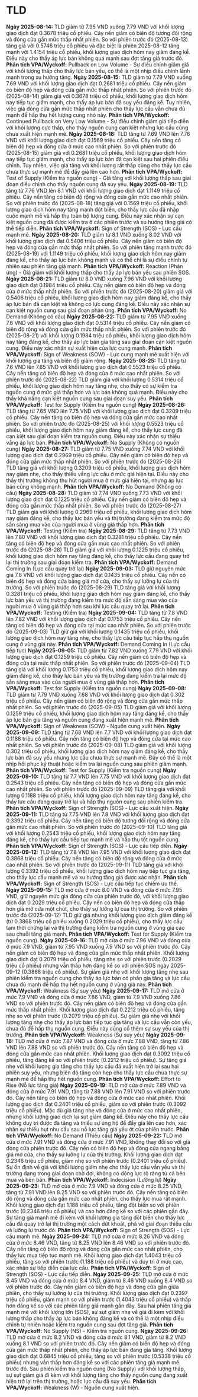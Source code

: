# TLD

**Ngày 2025-08-14:** TLD giảm từ 7.95 VND xuống 7.79 VND với khối lượng giao dịch đạt 0.3678 triệu cổ phiếu. Cây nến giảm có biên độ tương đối rộng và đóng cửa gần mức thấp nhất phiên. So với phiên trước đó (2025-08-13) tăng giá với 0.5746 triệu cổ phiếu và đặc biệt là phiên 2025-08-12 tăng mạnh với 1.4154 triệu cổ phiếu, khối lượng giao dịch hôm nay giảm đáng kể. Điều này cho thấy áp lực bán không quá mạnh sau đợt tăng giá trước đó. **Phân tích VPA/Wyckoff:** Pullback on Low Volume - Sự điều chỉnh giảm giá với khối lượng thấp cho thấy lực bán yếu, có thể là một nhịp điều chỉnh lành mạnh trong xu hướng tăng.
**Ngày 2025-08-15:** TLD giảm từ 7.79 VND xuống 7.69 VND với khối lượng giao dịch đạt 0.2681 triệu cổ phiếu. Cây nến giảm có biên độ hẹp và đóng cửa gần mức thấp nhất phiên. So với phiên trước đó (2025-08-14) giảm giá với 0.3678 triệu cổ phiếu, khối lượng giao dịch hôm nay tiếp tục giảm mạnh, cho thấy áp lực bán đã suy yếu đáng kể. Tuy nhiên, việc giá đóng cửa gần mức thấp nhất phiên cho thấy lực cầu vẫn chưa đủ mạnh để hấp thụ hết lượng cung nhỏ này. **Phân tích VPA/Wyckoff:** Continued Pullback on Very Low Volume - Sự điều chỉnh giảm giá tiếp diễn với khối lượng cực thấp, cho thấy nguồn cung cạn kiệt nhưng lực cầu cũng chưa xuất hiện mạnh mẽ.
**Ngày 2025-08-18:** TLD tăng từ 7.69 VND lên 7.76 VND với khối lượng giao dịch đạt 0.1569 triệu cổ phiếu. Cây nến tăng có biên độ hẹp và đóng cửa ở mức cao nhất phiên. So với phiên trước đó (2025-08-15) giảm giá với 0.2681 triệu cổ phiếu, khối lượng giao dịch hôm nay tiếp tục giảm mạnh, cho thấy áp lực bán đã cạn kiệt sau hai phiên điều chỉnh. Tuy nhiên, việc giá tăng với khối lượng rất thấp cũng cho thấy lực cầu chưa thực sự mạnh mẽ để đẩy giá lên cao hơn. **Phân tích VPA/Wyckoff:** Test of Supply (Kiểm tra nguồn cung) - Giá tăng với khối lượng thấp sau giai đoạn điều chỉnh cho thấy nguồn cung đã suy yếu.
**Ngày 2025-08-19:** TLD tăng từ 7.76 VND lên 8.1 VND với khối lượng giao dịch đạt 1.1149 triệu cổ phiếu. Cây nến tăng có biên độ rộng và đóng cửa gần mức cao nhất phiên. So với phiên trước đó (2025-08-18) tăng giá với 0.1569 triệu cổ phiếu, khối lượng giao dịch hôm nay tăng mạnh đột biến, cho thấy lực cầu đã nhập cuộc mạnh mẽ và hấp thụ toàn bộ lượng cung. Điều này xác nhận sự cạn kiệt nguồn cung đã được kiểm tra ở các phiên trước và xu hướng tăng giá có thể tiếp diễn. **Phân tích VPA/Wyckoff:** Sign of Strength (SOS) - Lực cầu mạnh mẽ.
**Ngày 2025-08-20:** TLD giảm từ 8.1 VND xuống 8.02 VND với khối lượng giao dịch đạt 0.5406 triệu cổ phiếu. Cây nến giảm có biên độ hẹp và đóng cửa gần mức thấp nhất phiên. So với phiên tăng mạnh trước đó (2025-08-19) với 1.1149 triệu cổ phiếu, khối lượng giao dịch hôm nay giảm đáng kể, cho thấy áp lực bán không mạnh và có thể chỉ là sự điều chỉnh tự nhiên sau phiên tăng giá mạnh. **Phân tích VPA/Wyckoff:** Reaction (Phản ứng) - Giá giảm với khối lượng thấp cho thấy áp lực bán yếu sau phiên SOS.
**Ngày 2025-08-21:** TLD giảm từ 8.0 VND xuống 7.96 VND với khối lượng giao dịch đạt 0.1984 triệu cổ phiếu. Cây nến giảm có biên độ hẹp và đóng cửa ở mức thấp nhất phiên. So với phiên trước đó (2025-08-20) giảm giá với 0.5406 triệu cổ phiếu, khối lượng giao dịch hôm nay giảm đáng kể, cho thấy áp lực bán đã cạn kiệt và không có lực cung đáng kể. Điều này xác nhận sự cạn kiệt nguồn cung sau giai đoạn phản ứng. **Phân tích VPA/Wyckoff:** No Demand (Không có cầu)
**Ngày 2025-08-22:** TLD giảm từ 7.95 VND xuống 7.6 VND với khối lượng giao dịch đạt 0.5314 triệu cổ phiếu. Cây nến giảm có biên độ rộng và đóng cửa gần mức thấp nhất phiên. So với phiên trước đó (2025-08-21) với khối lượng 0.1984 triệu cổ phiếu, khối lượng giao dịch hôm nay tăng đáng kể, cho thấy áp lực bán gia tăng sau giai đoạn cạn kiệt nguồn cung. Điều này xác nhận sự xuất hiện của lực cung mạnh. **Phân tích VPA/Wyckoff:** Sign of Weakness (SOW) - Lực cung mạnh mẽ xuất hiện với khối lượng gia tăng và biên độ giảm rộng.
**Ngày 2025-08-25:** TLD tăng từ 7.6 VND lên 7.65 VND với khối lượng giao dịch đạt 0.5523 triệu cổ phiếu. Cây nến tăng có biên độ hẹp và đóng cửa ở mức cao nhất phiên. So với phiên trước đó (2025-08-22) TLD giảm giá với khối lượng 0.5314 triệu cổ phiếu, khối lượng giao dịch hôm nay tăng nhẹ, cho thấy có sự kiểm tra nguồn cung ở mức giá thấp hơn và lực bán không quá mạnh. Điều này cho thấy khả năng cạn kiệt nguồn cung sau giai đoạn suy yếu. **Phân tích VPA/Wyckoff:** Test for Supply (Kiểm tra nguồn cung)
**Ngày 2025-08-26:** TLD tăng từ 7.65 VND lên 7.75 VND với khối lượng giao dịch đạt 0.3209 triệu cổ phiếu. Cây nến tăng có biên độ hẹp và đóng cửa gần mức cao nhất phiên. So với phiên trước đó (2025-08-25) với khối lượng 0.5523 triệu cổ phiếu, khối lượng giao dịch hôm nay giảm đáng kể, cho thấy lực cung đã cạn kiệt sau giai đoạn kiểm tra nguồn cung. Điều này xác nhận sự thiếu vắng áp lực bán. **Phân tích VPA/Wyckoff:** No Supply (Không có nguồn cung)
**Ngày 2025-08-27:** TLD giảm từ 7.75 VND xuống 7.74 VND với khối lượng giao dịch đạt 0.2969 triệu cổ phiếu. Cây nến giảm có biên độ hẹp và đóng cửa gần mức thấp nhất phiên. So với phiên trước đó (2025-08-26) TLD tăng giá với khối lượng 0.3209 triệu cổ phiếu, khối lượng giao dịch hôm nay giảm nhẹ, cho thấy thiếu vắng lực cầu ở mức giá hiện tại. Điều này cho thấy thị trường không thu hút người mua ở mức giá hiện tại, nhưng áp lực bán cũng không mạnh. **Phân tích VPA/Wyckoff:** No Demand (Không có cầu)
**Ngày 2025-08-28:** TLD giảm từ 7.74 VND xuống 7.73 VND với khối lượng giao dịch đạt 0.1225 triệu cổ phiếu. Cây nến giảm có biên độ hẹp và đóng cửa gần mức thấp nhất phiên. So với phiên trước đó (2025-08-27) TLD giảm giá với khối lượng 0.2969 triệu cổ phiếu, khối lượng giao dịch hôm nay giảm đáng kể, cho thấy lực bán yếu và thị trường đang kiểm tra mức độ sẵn sàng mua vào của người mua ở vùng giá thấp hơn. **Phân tích VPA/Wyckoff:** Testing (Kiểm tra)
**Ngày 2025-08-29:** TLD tăng từ 7.73 VND lên 7.80 VND với khối lượng giao dịch đạt 0.3281 triệu cổ phiếu. Cây nến tăng có biên độ hẹp và đóng cửa gần mức cao nhất phiên. So với phiên trước đó (2025-08-28) TLD giảm giá với khối lượng 0.1225 triệu cổ phiếu, khối lượng giao dịch hôm nay tăng đáng kể, cho thấy lực cầu đang quay trở lại thị trường sau giai đoạn kiểm tra. **Phân tích VPA/Wyckoff:** Demand Coming In (Lực cầu quay trở lại)
**Ngày 2025-09-03:** TLD giữ nguyên mức giá 7.8 VND với khối lượng giao dịch đạt 0.1435 triệu cổ phiếu. Cây nến có biên độ hẹp và đóng cửa bằng giá mở cửa, cho thấy sự lưỡng lự của thị trường. So với phiên trước đó (2025-08-29) TLD tăng giá với khối lượng 0.3281 triệu cổ phiếu, khối lượng giao dịch hôm nay giảm đáng kể, cho thấy lực bán yếu và thị trường đang kiểm tra mức độ sẵn sàng mua vào của người mua ở vùng giá thấp hơn sau khi lực cầu quay trở lại. **Phân tích VPA/Wyckoff:** Testing (Kiểm tra)
**Ngày 2025-09-04:** TLD tăng từ 7.8 VND lên 7.82 VND với khối lượng giao dịch đạt 0.1753 triệu cổ phiếu. Cây nến tăng có biên độ hẹp và đóng cửa tại mức cao nhất phiên. So với phiên trước đó (2025-09-03) TLD giữ giá với khối lượng 0.1435 triệu cổ phiếu, khối lượng giao dịch hôm nay tăng nhẹ, cho thấy lực cầu tiếp tục hấp thụ nguồn cung ở vùng giá này. **Phân tích VPA/Wyckoff:** Demand Coming In (Lực cầu tiếp tục)
**Ngày 2025-09-05:** TLD giảm từ 7.82 VND xuống 7.79 VND với khối lượng giao dịch đạt 0.1259 triệu cổ phiếu. Cây nến giảm có biên độ hẹp và đóng cửa tại mức thấp nhất phiên. So với phiên trước đó (2025-09-04) TLD tăng giá với khối lượng 0.1753 triệu cổ phiếu, khối lượng giao dịch hôm nay giảm đáng kể, cho thấy lực bán yếu và thị trường đang kiểm tra lại mức độ sẵn sàng mua vào của người mua ở vùng giá thấp hơn. **Phân tích VPA/Wyckoff:** Test for Supply (Kiểm tra nguồn cung)
**Ngày 2025-09-08:** TLD giảm từ 7.79 VND xuống 7.68 VND với khối lượng giao dịch đạt 0.302 triệu cổ phiếu. Cây nến giảm có biên độ rộng và đóng cửa gần mức thấp nhất phiên. So với phiên trước đó (2025-09-05) TLD giảm giá với khối lượng 0.1259 triệu cổ phiếu, khối lượng giao dịch hôm nay tăng đáng kể, cho thấy áp lực bán gia tăng và nguồn cung đang xuất hiện mạnh mẽ. **Phân tích VPA/Wyckoff:** Sign of Weakness (SOW) - Nguồn cung xuất hiện.
**Ngày 2025-09-09:** TLD tăng từ 7.68 VND lên 7.7 VND với khối lượng giao dịch đạt 0.1188 triệu cổ phiếu. Cây nến tăng có biên độ hẹp và đóng cửa tại mức cao nhất phiên. So với phiên trước đó (2025-09-08) TLD giảm giá với khối lượng 0.302 triệu cổ phiếu, khối lượng giao dịch hôm nay giảm đáng kể, cho thấy lực bán đã suy yếu nhưng lực cầu chưa thực sự mạnh mẽ. Đây có thể là một nhịp hồi phục kỹ thuật hoặc kiểm tra lại nguồn cung sau phiên giảm mạnh. **Phân tích VPA/Wyckoff:** Test for Supply (Kiểm tra nguồn cung)
**Ngày 2025-09-10:** TLD tăng từ 7.7 VND lên 7.75 VND với khối lượng giao dịch đạt 0.2543 triệu cổ phiếu. Cây nến tăng có biên độ hẹp và đóng cửa gần mức cao nhất phiên. So với phiên trước đó (2025-09-09) TLD tăng giá với khối lượng 0.1188 triệu cổ phiếu, khối lượng giao dịch hôm nay tăng đáng kể, cho thấy lực cầu đang quay trở lại và hấp thụ nguồn cung sau phiên kiểm tra. **Phân tích VPA/Wyckoff:** Sign of Strength (SOS) - Lực cầu xuất hiện.
**Ngày 2025-09-11:** TLD tăng từ 7.75 VND lên 7.8 VND với khối lượng giao dịch đạt 0.3392 triệu cổ phiếu. Cây nến tăng có biên độ tương đối rộng và đóng cửa gần mức cao nhất phiên. So với phiên trước đó (2025-09-10) TLD tăng giá với khối lượng 0.2543 triệu cổ phiếu, khối lượng giao dịch hôm nay tăng đáng kể, cho thấy lực cầu tiếp tục mạnh mẽ và hấp thụ tốt nguồn cung. **Phân tích VPA/Wyckoff:** Sign of Strength (SOS) - Lực cầu tiếp diễn.
**Ngày 2025-09-12:** TLD tăng từ 7.8 VND lên 7.95 VND với khối lượng giao dịch đạt 0.3868 triệu cổ phiếu. Cây nến tăng có biên độ rộng và đóng cửa ở mức cao nhất phiên. So với phiên trước đó (2025-09-11) TLD tăng giá với khối lượng 0.3392 triệu cổ phiếu, khối lượng giao dịch hôm nay tiếp tục gia tăng, cho thấy lực cầu mạnh mẽ và xu hướng tăng giá được xác nhận. **Phân tích VPA/Wyckoff:** Sign of Strength (SOS) - Lực cầu tiếp tục chiếm ưu thế.
**Ngày 2025-09-15:** TLD mở cửa ở mức 8.0 VND và đóng cửa ở mức 7.95 VND, giữ nguyên mức giá đóng cửa của phiên trước đó, với khối lượng giao dịch đạt 0.2029 triệu cổ phiếu. Cây nến có biên độ hẹp và đóng cửa thấp hơn giá mở cửa một chút, cho thấy sự lưỡng lự của thị trường. So với phiên trước đó (2025-09-12) TLD giữ giá nhưng khối lượng giao dịch giảm đáng kể (từ 0.3868 triệu cổ phiếu xuống 0.2029 triệu cổ phiếu), cho thấy lực cầu tạm thời chững lại và thị trường đang kiểm tra nguồn cung ở vùng giá cao sau chuỗi tăng giá mạnh. **Phân tích VPA/Wyckoff:** Test for Supply (Kiểm tra nguồn cung).
**Ngày 2025-09-16:** TLD mở cửa ở mức 7.96 VND và đóng cửa ở mức 7.9 VND, giảm từ 7.95 VND xuống 7.9 VND so với phiên trước đó. Cây nến giảm có biên độ hẹp và đóng cửa gần mức thấp nhất phiên. Khối lượng giao dịch đạt 0.2079 triệu cổ phiếu, tăng nhẹ so với phiên trước (0.2029 triệu cổ phiếu) nhưng vẫn thấp hơn đáng kể so với phiên SOS ngày 2025-09-12 (0.3868 triệu cổ phiếu). Sự giảm giá nhẹ với khối lượng tăng nhẹ sau phiên kiểm tra nguồn cung cho thấy áp lực bán có phần gia tăng và lực cầu chưa đủ mạnh để hấp thụ hết nguồn cung ở vùng giá này. **Phân tích VPA/Wyckoff:** Weakness (Sự suy yếu)
**Ngày 2025-09-17:** TLD mở cửa ở mức 7.9 VND và đóng cửa ở mức 7.86 VND, giảm từ 7.9 VND xuống 7.86 VND so với phiên trước đó. Cây nến giảm có biên độ hẹp và đóng cửa gần mức thấp nhất phiên. Khối lượng giao dịch đạt 0.2212 triệu cổ phiếu, tăng nhẹ so với phiên trước (0.2079 triệu cổ phiếu). Sự giảm giá nhẹ với khối lượng tăng nhẹ cho thấy áp lực bán tiếp tục gia tăng và lực cầu vẫn còn yếu, chưa đủ để hấp thụ nguồn cung. Điều này củng cố thêm sự suy yếu của thị trường. **Phân tích VPA/Wyckoff:** Weakness (Sự suy yếu)
**Ngày 2025-09-18:** TLD mở cửa ở mức 7.87 VND và đóng cửa ở mức 7.88 VND, tăng từ 7.86 VND lên 7.88 VND so với phiên trước đó. Cây nến tăng có biên độ hẹp và đóng cửa gần mức cao nhất phiên. Khối lượng giao dịch đạt 0.3092 triệu cổ phiếu, tăng đáng kể so với phiên trước (0.2212 triệu cổ phiếu). Sự tăng giá nhẹ với khối lượng gia tăng cho thấy lực cầu đã xuất hiện trở lại sau hai phiên suy yếu, nhưng biên độ tăng còn hẹp cho thấy lực cầu chưa thực sự mạnh mẽ để hấp thụ hết nguồn cung. **Phân tích VPA/Wyckoff:** Effort to Rise (Nỗ lực tăng giá)
**Ngày 2025-09-19:** TLD mở cửa ở mức 7.89 VND và đóng cửa ở mức 7.91 VND, tăng từ 7.88 VND lên 7.91 VND so với phiên trước đó. Cây nến tăng có biên độ hẹp và đóng cửa ở mức cao nhất phiên. Khối lượng giao dịch đạt 0.2401 triệu cổ phiếu, giảm so với phiên trước (0.3092 triệu cổ phiếu). Mặc dù giá tăng nhẹ và đóng cửa ở mức cao nhất phiên, nhưng khối lượng giao dịch lại sụt giảm đáng kể. Điều này cho thấy lực cầu không duy trì được đà tăng và thiếu sự ủng hộ để đẩy giá lên cao hơn, xác nhận sự thiếu hụt nhu cầu sau nỗ lực tăng giá yếu ớt của phiên trước. **Phân tích VPA/Wyckoff:** No Demand (Thiếu cầu)
**Ngày 2025-09-22:** TLD mở cửa ở mức 7.91 VND và đóng cửa ở mức 7.91 VND, không thay đổi so với giá đóng cửa phiên trước đó. Cây nến có biên độ hẹp và đóng cửa ngang bằng giá mở cửa, cho thấy sự lưỡng lự của thị trường. Khối lượng giao dịch đạt 0.2346 triệu cổ phiếu, giảm nhẹ so với phiên trước (0.2401 triệu cổ phiếu). Sự ổn định về giá với khối lượng giảm nhẹ cho thấy lực cầu vẫn yếu và thị trường đang trong giai đoạn chờ đợi, không có động lực rõ ràng từ cả bên mua và bên bán. **Phân tích VPA/Wyckoff:** Indecision (Lưỡng lự)
**Ngày 2025-09-23:** TLD mở cửa ở mức 7.9 VND và đóng cửa ở mức 8.25 VND, tăng từ 7.91 VND lên 8.25 VND so với phiên trước đó. Cây nến tăng có biên độ rộng và đóng cửa gần mức cao nhất phiên, cho thấy lực mua rất mạnh. Khối lượng giao dịch đạt 1.188 triệu cổ phiếu, tăng đột biến so với phiên trước (0.2346 triệu cổ phiếu) và cao hơn đáng kể so với các phiên gần đây. Sự tăng giá mạnh mẽ đi kèm với khối lượng gia tăng đột biến cho thấy lực cầu đã quay trở lại thị trường một cách dứt khoát, phá vỡ giai đoạn thiếu cầu và lưỡng lự trước đó. **Phân tích VPA/Wyckoff:** Sign of Strength (SOS) - Lực cầu mạnh mẽ.
**Ngày 2025-09-24:** TLD mở cửa ở mức 8.26 VND và đóng cửa ở mức 8.46 VND, tăng từ 8.25 VND lên 8.46 VND so với phiên trước đó. Cây nến tăng có biên độ rộng và đóng cửa gần mức cao nhất phiên, cho thấy lực mua tiếp tục mạnh mẽ. Khối lượng giao dịch đạt 1.4043 triệu cổ phiếu, tăng so với phiên trước (1.188 triệu cổ phiếu) và duy trì ở mức cao, xác nhận sự tiếp diễn của lực cầu. **Phân tích VPA/Wyckoff:** Sign of Strength (SOS) - Lực cầu tiếp diễn.
**Ngày 2025-09-25:** TLD mở cửa ở mức 8.45 VND và đóng cửa ở mức 8.4 VND, giảm từ 8.46 VND xuống 8.4 VND so với phiên trước đó. Cây nến giảm có biên độ hẹp và đóng cửa gần giữa phiên, cho thấy sự lưỡng lự của thị trường. Khối lượng giao dịch đạt 0.2397 triệu cổ phiếu, giảm mạnh so với phiên trước (1.4043 triệu cổ phiếu) và thấp hơn đáng kể so với các phiên tăng giá mạnh gần đây. Sau hai phiên tăng giá mạnh mẽ với khối lượng lớn (SOS), sự sụt giảm nhẹ về giá đi kèm với khối lượng thấp cho thấy áp lực bán không đáng kể và có thể là một nhịp điều chỉnh tự nhiên hoặc kiểm tra nguồn cung sau đợt tăng giá. **Phân tích VPA/Wyckoff:** No Supply (NS) - Kiểm tra nguồn cung.
**Ngày 2025-09-26:** TLD mở cửa ở mức 8.2 VND và đóng cửa ở mức 8.1 VND, giảm từ 8.2 VND xuống 8.1 VND so với phiên trước đó. Cây nến giảm có biên độ hẹp và đóng cửa gần mức thấp nhất phiên, cho thấy áp lực bán đang gia tăng. Khối lượng giao dịch đạt 0.6845 triệu cổ phiếu, tăng so với phiên trước (0.5338 triệu cổ phiếu) nhưng vẫn thấp hơn đáng kể so với các phiên tăng giá mạnh mẽ trước đó. Sau phiên kiểm tra nguồn cung (No Supply) với khối lượng thấp, sự sụt giảm giá đi kèm với khối lượng tăng cho thấy nguồn cung đang xuất hiện trở lại trên thị trường, hoặc lực cầu đã suy yếu. **Phân tích VPA/Wyckoff:** Weakness (W) - Nguồn cung xuất hiện.
